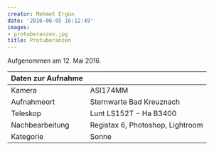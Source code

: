 ```yaml
---
creator: Mehmet Ergün
date: '2016-06-05 16:12:49'
images:
- protuberanzen.jpg
title: Protuberanzen
---
```

Aufgenommen am 12. Mai 2016.

| Daten zur Aufnahme | |
| - | - |
| Kamera | ASI174MM |
| Aufnahmeort | Sternwarte Bad Kreuznach |
| Teleskop | Lunt LS152T - Ha B3400 |
| Nachbearbeitung | Registax 6, Photoshop, Lightroom |
| Kategorie | Sonne |

